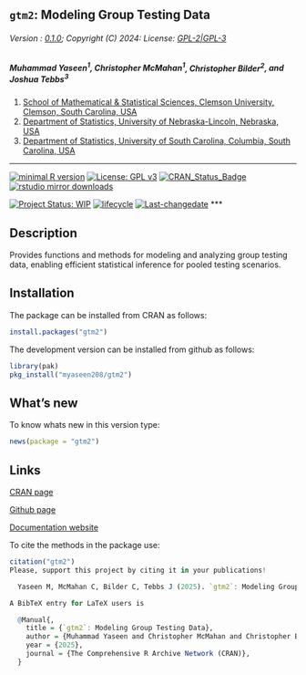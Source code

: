 

## `gtm2`: Modeling Group Testing Data

###### Version : [0.1.0](https://myaseen208.com/gtm2/); Copyright (C) 2024: License: [GPL-2|GPL-3](https://www.r-project.org/Licenses/)

##### *Muhammad Yaseen<sup>1</sup>, Christopher McMahan<sup>1</sup>*, Christopher Bilder<sup>2</sup>*, and Joshua Tebbs<sup>3</sup>*

1.  [School of Mathematical & Statistical Sciences, Clemson University,
    Clemson, South Carolina,
    USA](https://www.clemson.edu/science/academics/departments/mathstat/)
2.  [Department of Statistics, University of Nebraska-Lincoln, Nebraska,
    USA](https://www.chrisbilder.com/)
3.  [Department of Statistics, University of South Carolina, Columbia,
    South Carolina, USA](https://people.stat.sc.edu/tebbs/)

------------------------------------------------------------------------

[![minimal R
version](https://img.shields.io/badge/R%3E%3D-3.5.0-6666ff.svg)](https://cran.r-project.org/)
[![License: GPL
v3](https://img.shields.io/badge/License-GPL%20v3-blue.svg)](https://www.gnu.org/licenses/gpl-3.0)
[![CRAN_Status_Badge](https://www.r-pkg.org/badges/version-last-release/gtm2.png)](https://cran.r-project.org/package=gtm2)
[![rstudio mirror
downloads](https://cranlogs.r-pkg.org/badges/grand-total/gtm2?color=green.png)](https://CRAN.R-project.org/package=gtm2)
<!-- [![packageversion](https://img.shields.io/badge/Package%20version-0.2.3.3-orange.svg)](https://github.com/myaseen208/gtm2) -->

<!-- [![GitHub Download Count](https://github-basic-badges.herokuapp.com/downloads/myaseen208/gtm2/total.svg)] -->

[![Project Status:
WIP](https://www.repostatus.org/badges/latest/inactive.svg)](https://www.repostatus.org/#inactive)
[![lifecycle](https://img.shields.io/badge/lifecycle-stable-brightgreen.svg)](https://lifecycle.r-lib.org/articles/stages.html#stable)
[![Last-changedate](https://img.shields.io/badge/last%20change-2025--05--13-yellowgreen.svg)](https://github.com/myaseen208/gtm2)
\*\*\*

## Description

Provides functions and methods for modeling and analyzing group testing
data, enabling efficient statistical inference for pooled testing
scenarios.

## Installation

The package can be installed from CRAN as follows:

``` r
install.packages("gtm2")
```

The development version can be installed from github as follows:

``` r
library(pak)
pkg_install("myaseen208/gtm2")
```

## What’s new

To know whats new in this version type:

``` r
news(package = "gtm2")
```

## Links

[CRAN page](https://cran.r-project.org/package=gtm2)

[Github page](https://github.com/myaseen208/gtm2)

[Documentation website](https://myaseen208.com/gtm2/)

To cite the methods in the package use:

``` r
citation("gtm2")
Please, support this project by citing it in your publications!

  Yaseen M, McMahan C, Bilder C, Tebbs J (2025). `gtm2`: Modeling Group Testing Data

A BibTeX entry for LaTeX users is

  @Manual{,
    title = {`gtm2`: Modeling Group Testing Data},
    author = {Muhammad Yaseen and Christopher McMahan and Christopher Bilder and Joshua Tebbs},
    year = {2025},
    journal = {The Comprehensive R Archive Network (CRAN)},
  }
```
